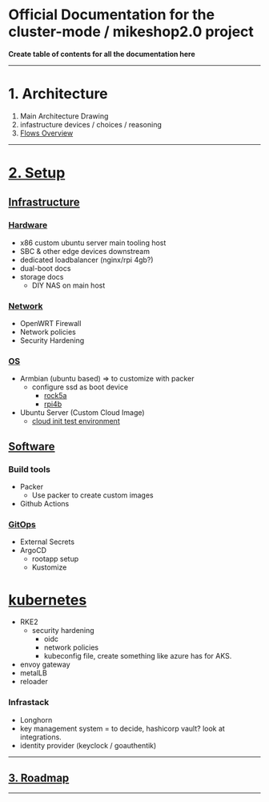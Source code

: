 # Official Documentation for the cluster-mode / mikeshop2.0 project

**Create table of contents for all the documentation here**

---
# 1. Architecture

1. Main Architecture Drawing
2. infastructure devices / choices / reasoning
3. [Flows Overview](./1_architecture/flows)

---
# [2. Setup](./2_setup/)

## [Infrastructure](./2_setup/infrastructure)

### [Hardware](./2_setup/infrastructure/hardware)

- x86 custom ubuntu server main tooling host
- SBC & other edge devices downstream
- dedicated loadbalancer (nginx/rpi 4gb?)
- dual-boot docs
- storage docs
  - DIY NAS on main host

### [Network](./2_setup/infrastructure/network)

- OpenWRT Firewall
- Network policies
- Security Hardening

### [OS](./2_setup/infrastructure/OS)

- Armbian (ubuntu based) => to customize with packer
  - configure ssd as boot device
    - [rock5a](./2_setup/infrastructure/OS/armbian/ssd-boot-device/rock5a/readme.md)
    - [rpi4b](./2_setup/infrastructure/OS/armbian/ssd-boot-device/rpi4b/readme.md)
- Ubuntu Server (Custom Cloud Image)
  - [cloud init test environment](./2_setup/infrastructure/OS/ubuntu-server/cloud-init-test-env.md)


## [Software](./2_setup/software/)

### Build tools
- Packer
  - Use packer to create custom images
- Github Actions

### [GitOps](./2_setup/software/GitOps)
- External Secrets
- ArgoCD
  - rootapp setup
  - Kustomize

# [kubernetes](./2_setup/software/kubernetes)
- RKE2
  - security hardening
    - oidc
    - network policies
    - kubeconfig file, create something like azure has for AKS.
- envoy gateway
- metalLB
- reloader

### Infrastack
- Longhorn
- key management system = to decide, hashicorp vault? look at integrations.
- identity provider (keyclock / goauthentik)

---


## [3. Roadmap](./3_roadmap)

---
